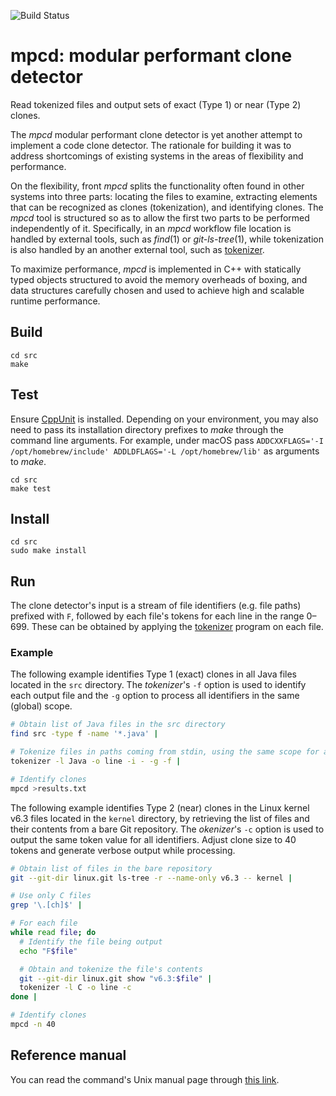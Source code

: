 ![Build Status](https://img.shields.io/github/actions/workflow/status/dspinellis/mpcd/main.yml?branch=main)

# mpcd: modular performant clone detector

Read tokenized files and output sets of exact (Type 1) or near (Type 2) clones.

The _mpcd_ modular performant clone detector is yet another attempt to
implement a code clone detector.
The rationale for building it was to address shortcomings of existing systems
in the areas of flexibility and performance.

On the flexibility, front _mpcd_ splits the functionality often found
in other systems into three parts: locating the files to examine,
extracting elements that can be recognized as clones (tokenization), and
identifying clones.
The _mpcd_ tool is structured so as to allow the first two parts to be
performed independently of it.
Specifically, in an _mpcd_ workflow file location is handled by external
tools, such as _find_(1) or _git-ls-tree_(1),
while tokenization is also handled by an another external tool,
such as [tokenizer](https://github.com/dspinellis/tokenizer).

To maximize performance, _mpcd_ is implemented in C++ with
statically typed objects structured to avoid the memory overheads of boxing,
and
data structures carefully chosen and used to achieve high and scalable
runtime performance.


## Build

```
cd src
make
```

## Test
Ensure [CppUnit](https://en.wikipedia.org/wiki/CppUnit) is installed.
Depending on your environment, you may also need to pass its installation
directory prefixes to _make_ through the command line arguments.
For example, under macOS pass
`ADDCXXFLAGS='-I /opt/homebrew/include' ADDLDFLAGS='-L /opt/homebrew/lib'`
as arguments to _make_.

```
cd src
make test
```

## Install

```
cd src
sudo make install
```

## Run

The clone detector's input is a stream of file identifiers
(e.g. file paths) prefixed with `F`, followed by each file's
tokens for each line in the range 0–699.
These can be obtained by applying the
[tokenizer](https://github.com/dspinellis/tokenizer) program on each file.

### Example

The following example identifies Type 1 (exact) clones in all Java files
located in the `src` directory.
The _tokenizer_'s
`-f` option is used to identify each output file and
the `-g` option to process all identifiers in the same (global) scope.

```sh
# Obtain list of Java files in the src directory
find src -type f -name '*.java' |

# Tokenize files in paths coming from stdin, using the same scope for all ids
tokenizer -l Java -o line -i - -g -f |

# Identify clones
mpcd >results.txt
```

The following example identifies Type 2 (near) clones
in the Linux kernel v6.3 files located in the `kernel` directory,
by retrieving the list of files and their contents from a bare Git
repository.
The _okenizer_'s
`-c` option is used to output the same token value for all identifiers.
Adjust clone size to 40 tokens and generate verbose output while processing.

```sh
# Obtain list of files in the bare repository
git --git-dir linux.git ls-tree -r --name-only v6.3 -- kernel |

# Use only C files
grep '\.[ch]$' |

# For each file
while read file; do
  # Identify the file being output
  echo "F$file"

  # Obtain and tokenize the file's contents
  git --git-dir linux.git show "v6.3:$file" |
  tokenizer -l C -o line -c
done |

# Identify clones
mpcd -n 40
```

## Reference manual
You can read the command's Unix manual page through [this link](https://dspinellis.github.io/manview/?src=https%3A%2F%2Fraw.githubusercontent.com%2Fdspinellis%2Fmpcd%2Fmaster%2Fsrc%2Fmpcd.1&name=mpcd(1)&link=https%3A%2F%2Fgithub.com%2Fdspinellis%2mpcd).

